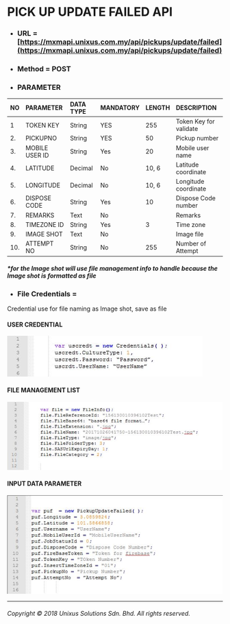 # PICK UP UPDATE FAILED API

* ### URL = [https://mxmapi.unixus.com.my/api/pickups/update/failed](https://mxmapi.unixus.com.my/api/pickups/update/failed)
* ### Method = POST
* ### PARAMETER

| NO | PARAMETER | DATA TYPE | MANDATORY | LENGTH | DESCRIPTION |
| :--- | :--- | :--- | :--- | :--- | :--- |
| 1 | TOKEN KEY | String | YES | 255 | Token Key for validate |
| 2. | PICKUPNO | String | YES | 50 | Pickup number |
| 3. | MOBILE USER ID | String | Yes | 20 | Mobile user name |
| 4. | LATITUDE | Decimal | No | 10, 6 | Latitude coordinate |
| 5. | LONGITUDE | Decimal | No | 10, 6 | Longitude coordinate |
| 6. | DISPOSE CODE | String | Yes | 10 | Dispose Code number |
| 7. | REMARKS | Text | No |  | Remarks |
| 8. | TIMEZONE ID | String | Yes | 3 | Time zone |
| 9. | IMAGE SHOT | Text | No |  | Image file |
| 10. | ATTEMPT NO | String | No | 255 | Number of Attempt |

##### \*for the Image shot will use file management info to handle because the Image shot is formatted as file

* ### File Credentials =

Credential use for file naming as Image shot, save as file

#### USER CREDENTIAL

![](/assets/usrcred.JPG)

#### FILE MANAGEMENT LIST

![](/assets/fileinfor.JPG)

#### INPUT DATA PARAMETER

![](/assets/pickupdafa.JPG)

---

###### Copyright © 2018 Unixus Solutions Sdn. Bhd. All rights reserved.



